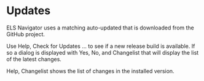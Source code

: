# Updates

ELS Navigator uses a matching auto-updated that is downloaded from the GitHub project.

Use Help, Check for Updates ... to see if a new release build is available. If so a dialog
is displayed with Yes, No, and Changelist that will display the list of the latest changes.

Help, Changelist shows the list of changes in the installed version.
